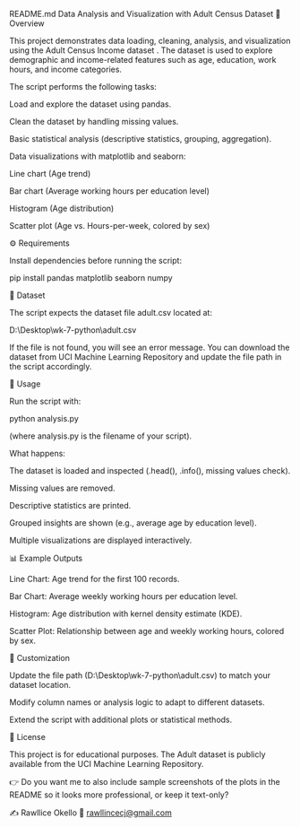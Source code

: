 README.md
Data Analysis and Visualization with Adult Census Dataset
📌 Overview

This project demonstrates data loading, cleaning, analysis, and visualization using the Adult Census Income dataset
. The dataset is used to explore demographic and income-related features such as age, education, work hours, and income categories.

The script performs the following tasks:

Load and explore the dataset using pandas.

Clean the dataset by handling missing values.

Basic statistical analysis (descriptive statistics, grouping, aggregation).

Data visualizations with matplotlib and seaborn:

Line chart (Age trend)

Bar chart (Average working hours per education level)

Histogram (Age distribution)

Scatter plot (Age vs. Hours-per-week, colored by sex)

⚙️ Requirements

Install dependencies before running the script:

pip install pandas matplotlib seaborn numpy

📂 Dataset

The script expects the dataset file adult.csv located at:

D:\Desktop\wk-7-python\adult.csv


If the file is not found, you will see an error message. You can download the dataset from UCI Machine Learning Repository
 and update the file path in the script accordingly.

🚀 Usage

Run the script with:

python analysis.py


(where analysis.py is the filename of your script).

What happens:

The dataset is loaded and inspected (.head(), .info(), missing values check).

Missing values are removed.

Descriptive statistics are printed.

Grouped insights are shown (e.g., average age by education level).

Multiple visualizations are displayed interactively.

📊 Example Outputs

Line Chart: Age trend for the first 100 records.

Bar Chart: Average weekly working hours per education level.

Histogram: Age distribution with kernel density estimate (KDE).

Scatter Plot: Relationship between age and weekly working hours, colored by sex.

🔧 Customization

Update the file path (D:\Desktop\wk-7-python\adult.csv) to match your dataset location.

Modify column names or analysis logic to adapt to different datasets.

Extend the script with additional plots or statistical methods.

📜 License

This project is for educational purposes. The Adult dataset is publicly available from the UCI Machine Learning Repository.

👉 Do you want me to also include sample screenshots of the plots in the README so it looks more professional, or keep it text-only?

✍️ Rawllice Okello 
📧 [rawllincecj@gmail.com](mailto:rawllincecj@gmail.com)  
